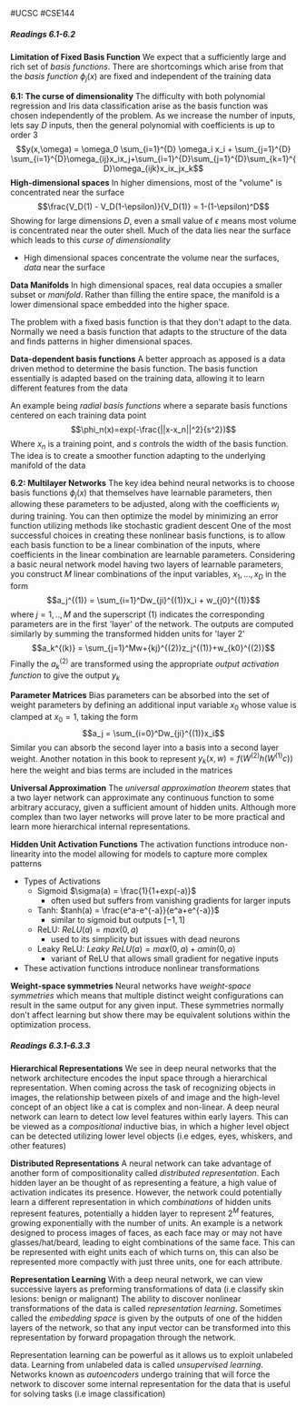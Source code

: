  #UCSC #CSE144 
 
##### Readings 6.1-6.2

**Limitation of Fixed Basis Function**
We expect that a sufficiently large and rich set of *basis functions*. There are shortcomings which arise from that the *basis function* $\phi_j(x)$ are fixed and independent of the training data

**6.1: The curse of dimensionality**
The difficulty with both polynomial  regression and Iris data classification arise as the basis function was chosen independently of the problem. As we increase the number of inputs, lets say $D$ inputs, then the general polynomial with coefficients is up to order 3
$$y(x,\omega) = \omega_0 \sum_{i=1}^{D} \omega_i x_i + \sum_{j=1}^{D} \sum_{i=1}^{D}\omega_{ij}x_ix_j+\sum_{i=1}^{D}\sum_{j=1}^{D}\sum_{k=1}^{D}\omega_{ijk}x_ix_jx_k$$ 
**High-dimensional spaces**
In higher dimensions, most of the "volume" is concentrated near the surface
$$\frac{V_D(1) - V_D(1-\epsilon)}{V_D(1)} = 1-(1-\epsilon)^D$$
Showing for large dimensions $D$, even a small value of $\epsilon$ means most volume is concentrated near the outer shell. Much of the data lies near the surface which leads to this *curse of dimensionality*

- High dimensional spaces concentrate the volume near the surfaces, *data* near the surface

**Data Manifolds**
In high dimensional spaces, real data occupies a smaller subset or *manifold*. Rather than filling the entire space, the manifold is a lower dimensional space embedded into the higher space.

The problem with a fixed basis function is that they don't adapt to the data. Normally we need a basis function that adapts to the structure of the data and finds patterns in higher dimensional spaces.

**Data-dependent basis functions**
A better approach as apposed is a data driven method to determine the basis function. The basis function essentially is adapted based on the training data, allowing it to learn different features from the data

An example being *radial basis functions* where a separate basis functions centered on each training data point
$$\phi_n(x)=exp(-\frac{||x-x_n||^2}{s^2})$$
Where $x_n$ is a training point, and $s$ controls the width of the basis function. The idea is to create a smoother function adapting to the underlying manifold of the data

**6.2: Multilayer Networks**
The key idea behind neural networks is to choose basis functions $\phi_j(x)$ that themselves have learnable parameters, then allowing these parameters to be adjusted, along with the coefficients $w_j$ during training. You can then optimize the model by minimizing an error function utilizing methods like stochastic gradient descent
One of the most successful choices in creating these nonlinear basis functions, is to allow each basis function to be a linear combination of the inputs, where coefficients in the linear combination are learnable parameters. Considering a basic neural network model having two layers of learnable parameters, you construct $M$ linear combinations of the input variables, $x_1,...,x_D$ in the form
$$a_j^{(1)} = \sum_{i=1}^Dw_{ji}^{(1)}x_i + w_{j0}^{(1)}$$
where $j=1,..,M$ and the superscript $(1)$ indicates the corresponding parameters are in the first 'layer' of the network. The outputs are computed similarly by summing the transformed hidden units for 'layer 2'
$$a_k^{(k)} = \sum_{j=1}^Mw+{kj}^{(2)}z_j^{(1)}+w_{k0}^{(2)}$$
Finally the $a_k^{(2)}$ are transformed using the appropriate *output activation function* to give the output $y_k$

**Parameter Matrices**
Bias parameters can be absorbed into the set of weight parameters by defining an additional input variable $x_0$ whose value is clamped at $x_0 = 1$, taking the form 
$$a_j = \sum_{i=0}^Dw_{ji}^{(1)}x_i$$
Similar you can absorb the second layer into a basis into a second layer weight. Another notation in this book to represent $y_k(x,w) = f(W^{(2)}h(W^{(1)}c))$ here the weight and bias terms are included in the matrices 

**Universal Approximation**
The *universal approximation theorem* states that a two layer network can approximate any continuous function to some arbitrary accuracy, given a sufficient amount of hidden units. Although more complex than two layer networks will prove later to be more practical and learn more hierarchical internal representations.

**Hidden Unit Activation Functions**
The activation functions introduce non-linearity into the model allowing for models to capture more complex patterns
- Types of Activations
	- Sigmoid $\sigma(a) = \frac{1}{1+exp(-a)}$
		- often used but suffers from vanishing gradients for larger inputs
	- Tanh: $tanh(a) = \frac{e^a-e^{-a}}{e^a+e^{-a}}$ 
		- similar to sigmoid but outputs $[-1,1]$
	- ReLU: $ReLU(a) = max(0,a)$ 
		- used to its simplicity but issues with dead neurons
	- Leaky ReLU: $Leaky$ $ReLU(a) = max(0,a) + \alpha min(0,a)$ 
		- variant of ReLU that allows small gradient for negative inputs
- These activation functions introduce nonlinear transformations

**Weight-space symmetries**
Neural networks have *weight-space symmetries* which means that multiple distinct weight configurations can result in the same output for any given input. These symmetries normally don't affect learning but show there may be equivalent solutions within the optimization process.

##### Readings 6.3.1-6.3.3

**Hierarchical Representations**
We see in deep neural networks that the network architecture encodes the input space through a hierarchical representation. When coming across the task of recognizing objects in images, the relationship between pixels of and image and the high-level concept of an object like a cat is complex and non-linear. A deep neural network can learn to detect low level features within early layers. This can be viewed as a *compositional* inductive bias, in which a higher level object can be detected utilizing lower level objects (i.e edges, eyes, whiskers, and other features)

**Distributed Representations**
A neural network can take advantage of another form of compositionality called *distributed representation*. Each hidden layer an be thought of as representing a feature, a high value of activation indicates its presence. However, the network could potentially learn a different representation in which *combinations* of hidden units represent features, potentially a hidden layer to represent $2^M$ features, growing exponentially with the number of units. An example is a network designed to process images of faces, as each face may or may not have glasses/hat/beard, leading to eight combinations of the same face. This can be represented with eight units each of which turns on, this can also be represented more compactly with just three units, one for each attribute. 

**Representation Learning**
With a deep neural network, we can view successive layers as preforming transformations of data (i.e classify skin lesions: benign or malignant) The ability to discover nonlinear transformations of the data is called *representation learning*. Sometimes called the *embedding space* is given by the outputs of one of the hidden layers of the network, so that any input vector can be transformed into this representation by forward propagation through the network. 

Representation learning can be powerful as it allows us to exploit unlabeled data. Learning from unlabeled data is called *unsupervised learning*. Networks known as *autoencoders* undergo training that will force the network to discover some internal representation for the data that is useful for solving tasks (i.e image classification)